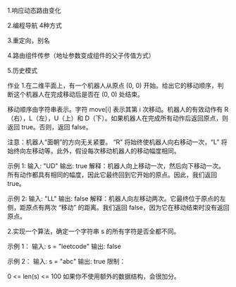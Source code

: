 1.响应动态路由变化

2.编程导航
4种方式

3.重定向，别名

4.路由组件传参（地址参数变成组件的父子传值方式）

5.历史模式

作业
1.在二维平面上，有一个机器人从原点 (0, 0) 开始。给出它的移动顺序，判断这个机器人在完成移动后是否在 (0, 0) 处结束。

移动顺序由字符串表示。字符 move[i] 表示其第 i 次移动。机器人的有效动作有 R（右），L（左），U（上）和 D（下）。如果机器人在完成所有动作后返回原点，则返回 true。否则，返回 false。

注意：机器人“面朝”的方向无关紧要。 “R” 将始终使机器人向右移动一次，“L” 将始终向左移动等。此外，假设每次移动机器人的移动幅度相同。

示例 1:
输入: "UD"
输出: true
解释：机器人向上移动一次，然后向下移动一次。所有动作都具有相同的幅度，因此它最终回到它开始的原点。因此，我们返回 true。

示例 2:
输入: "LL"
输出: false
解释：机器人向左移动两次。它最终位于原点的左侧，距原点有两次 “移动” 的距离。我们返回 false，因为它在移动结束时没有返回原点。

2.实现一个算法，确定一个字符串 s 的所有字符是否全都不同。

示例 1：
输入: s = "leetcode"
输出: false 

示例 2：
输入: s = "abc"
输出: true
限制：

0 <= len(s) <= 100
如果你不使用额外的数据结构，会很加分。

